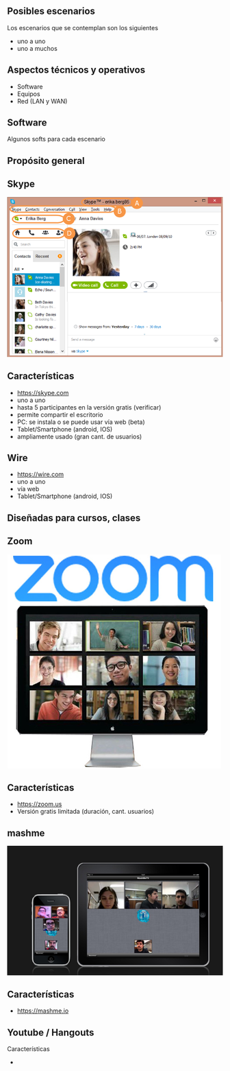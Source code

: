 ## Posibles escenarios

Los escenarios que se contemplan son los siguientes

- uno a uno
- uno a muchos

## Aspectos técnicos y operativos

- Software
- Equipos
- Red (LAN y WAN)

## Software

Algunos softs para cada escenario

## Propósito general

## Skype

![skype](img/skype.png "Skype")

## Características

- https://skype.com
- uno a uno
- hasta 5 participantes en la versión gratis (verificar)
- permite compartir el escritorio
- PC: se instala o se puede usar vía web (beta)
- Tablet/Smartphone (android, IOS)
- ampliamente usado (gran cant. de usuarios)

## Wire

- https://wire.com
- uno a uno
- vía web
- Tablet/Smartphone (android, IOS)

## Diseñadas para cursos, clases

## Zoom

![Zoom](img/zoom.jpg "Zoom")

## Características

- https://zoom.us
- Versión gratis limitada (duración, cant. usuarios)

## mashme

![Mashme](img/mashme.jpg "Mashme")

## Características

- https://mashme.io

## Youtube / Hangouts

Características

- 
